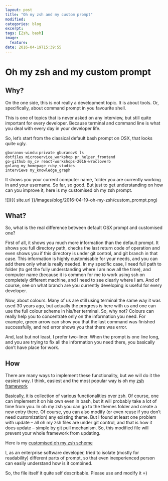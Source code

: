 ```yaml
---
layout: post
title: "Oh my zsh and my custom prompt"
modified:
categories: blog
excerpt:
tags: [Zsh, bash]
image:
  feature:
date: 2016-04-19T15:39:55
---
```

# Oh my zsh and my custom prompt

## Why?
On the one side, this is not really a development topic. It is about tools. Or, specifically, about command prompt in you favourite shell.

This is one of topics that is never asked on any interview, but still quite important for every developer. Because terminal and command line is what you deal with every day in your developer life.

So, let’s start from the classical default bash prompt on OSX, that looks quite ugly.
```
gburanov-wimdu:private gburanov$ ls
dotfiles microservice_workshop pr_helper_frontend
go-github my_cv react-workshops-2016-wrocloverb
golang my_homepage ruby_studies
interviews my_knowledge_graph
```

It shows you your current computer name, folder you are currently working in and your username. So far, so good. But just to get understanding on how can you improve it, here is my customised oh my zsh prompt.

![]({{ site.url }}/images/blog/2016-04-19-oh-my-zsh/custom_prompt.png)

## What?

So, what is the real difference between default OSX prompt and customised one?

First of all, it shows you much more information than the default prompt. It shows you full directory path, checks the last return code of operation and even shows you if this directory is under git control, and git branch in that case. This information is highly customisable for your needs, and you can add there only what is really needed. In my specific case, I need full path to folder (to get the fully understanding where I am now all the time), and computer name (because it is common for me to work using ssh on completely different machine, and I need to see clearly where I am. And of course, see on what branch are you currently developing is useful for every developer.

Now, about colours. Many of us are still using terminal the same way it was used 30 years ago, but actually the progress is here with us and one can use the full colour scheme in his/her terminal. So, why not? Colours can really help you to concentrate only on the information you need. For example, green arrow can show you that the last command was finished successfully, and red error shows you that there was error.

And, last but not least, I prefer two-liner. When the prompt is one line long, and you are trying to fix all the information you need there, you basically don’t have place for work.

## How

There are many ways to implement these functionality, but we will do it the easiest way. I think, easiest and the most popular way is oh my [zsh framework](http://github.com/robbyrussell/oh-my-zsh)

Basically, it is collection of various functionalities over zsh. Of course, one can implement it on his own even in bash, but it will probably take a lot of time from you. In oh my zsh you can go to the themes folder and create a new entry there. Of course, you can also modify (or even reuse if you don’t need customization) any existing theme. But I found at least one problem with update – all oh my zsh files are under git control, and that is how it does update – simple by git pull mechanism. So, this modified file will prevent your whole framework from updating.

Here is my [customised oh my zsh scheme](https://github.com/gburanov/dotfiles/blob/master/gburanov.zsh-theme)

I, as an enterprise software developer, tried to isolate (mostly for readability) different parts of prompt, so that even inexperienced person can easily understand how is it combined.

So, the file itself it quite self describable. Please use and modify it =)
